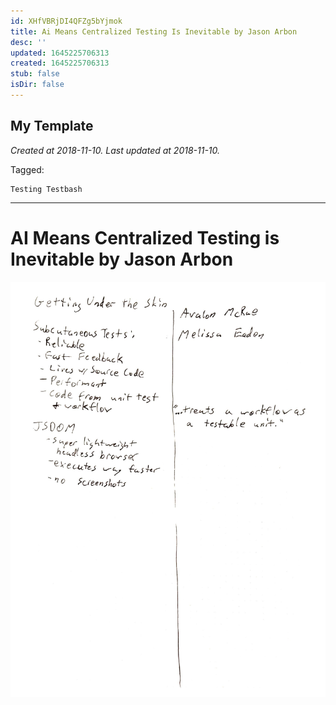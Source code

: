 ```yaml
---
id: XHfVBRjDI4QFZg5bYjmok
title: Ai Means Centralized Testing Is Inevitable by Jason Arbon
desc: ''
updated: 1645225706313
created: 1645225706313
stub: false
isDir: false
---
```

My Template
---

_Created at 2018-11-10._
_Last updated at 2018-11-10._



Tagged: 
```
Testing Testbash
```


---

# AI Means Centralized Testing is Inevitable by Jason Arbon


![RB 2018-11-1012.jpg](assets/RB-2018-11-1012.jpg)

